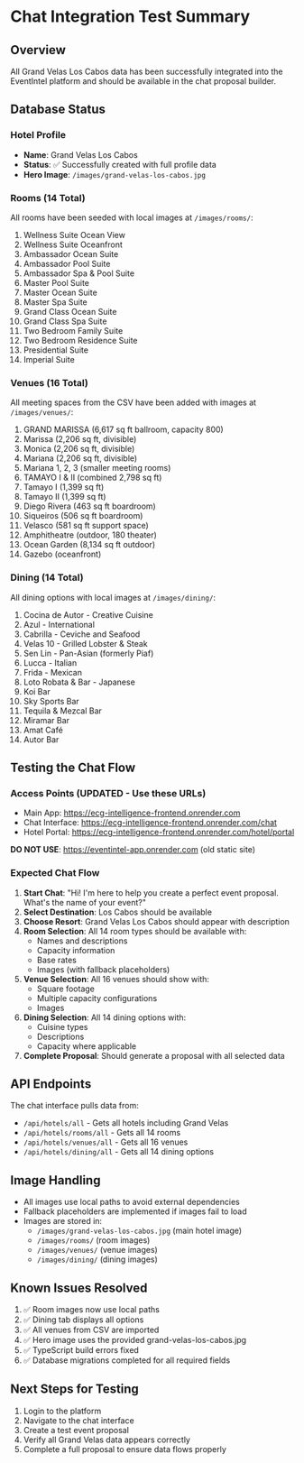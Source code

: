 # Chat Integration Test Summary

## Overview
All Grand Velas Los Cabos data has been successfully integrated into the EventIntel platform and should be available in the chat proposal builder.

## Database Status

### Hotel Profile
- **Name**: Grand Velas Los Cabos
- **Status**: ✅ Successfully created with full profile data
- **Hero Image**: `/images/grand-velas-los-cabos.jpg`

### Rooms (14 Total)
All rooms have been seeded with local images at `/images/rooms/`:
1. Wellness Suite Ocean View
2. Wellness Suite Oceanfront  
3. Ambassador Ocean Suite
4. Ambassador Pool Suite
5. Ambassador Spa & Pool Suite
6. Master Pool Suite
7. Master Ocean Suite
8. Master Spa Suite
9. Grand Class Ocean Suite
10. Grand Class Spa Suite
11. Two Bedroom Family Suite
12. Two Bedroom Residence Suite
13. Presidential Suite
14. Imperial Suite

### Venues (16 Total)
All meeting spaces from the CSV have been added with images at `/images/venues/`:
1. GRAND MARISSA (6,617 sq ft ballroom, capacity 800)
2. Marissa (2,206 sq ft, divisible)
3. Monica (2,206 sq ft, divisible)
4. Mariana (2,206 sq ft, divisible)
5. Mariana 1, 2, 3 (smaller meeting rooms)
6. TAMAYO I & II (combined 2,798 sq ft)
7. Tamayo I (1,399 sq ft)
8. Tamayo II (1,399 sq ft)
9. Diego Rivera (463 sq ft boardroom)
10. Siqueiros (506 sq ft boardroom)
11. Velasco (581 sq ft support space)
12. Amphitheatre (outdoor, 180 theater)
13. Ocean Garden (8,134 sq ft outdoor)
14. Gazebo (oceanfront)

### Dining (14 Total)
All dining options with local images at `/images/dining/`:
1. Cocina de Autor - Creative Cuisine
2. Azul - International
3. Cabrilla - Ceviche and Seafood
4. Velas 10 - Grilled Lobster & Steak
5. Sen Lin - Pan-Asian (formerly Piaf)
6. Lucca - Italian
7. Frida - Mexican
8. Loto Robata & Bar - Japanese
9. Koi Bar
10. Sky Sports Bar
11. Tequila & Mezcal Bar
12. Miramar Bar
13. Amat Café
14. Autor Bar

## Testing the Chat Flow

### Access Points (UPDATED - Use these URLs)
- Main App: https://ecg-intelligence-frontend.onrender.com
- Chat Interface: https://ecg-intelligence-frontend.onrender.com/chat
- Hotel Portal: https://ecg-intelligence-frontend.onrender.com/hotel/portal

**DO NOT USE**: https://eventintel-app.onrender.com (old static site)

### Expected Chat Flow
1. **Start Chat**: "Hi! I'm here to help you create a perfect event proposal. What's the name of your event?"
2. **Select Destination**: Los Cabos should be available
3. **Choose Resort**: Grand Velas Los Cabos should appear with description
4. **Room Selection**: All 14 room types should be available with:
   - Names and descriptions
   - Capacity information
   - Base rates
   - Images (with fallback placeholders)
5. **Venue Selection**: All 16 venues should show with:
   - Square footage
   - Multiple capacity configurations
   - Images
6. **Dining Selection**: All 14 dining options with:
   - Cuisine types
   - Descriptions
   - Capacity where applicable
7. **Complete Proposal**: Should generate a proposal with all selected data

## API Endpoints
The chat interface pulls data from:
- `/api/hotels/all` - Gets all hotels including Grand Velas
- `/api/hotels/rooms/all` - Gets all 14 rooms
- `/api/hotels/venues/all` - Gets all 16 venues
- `/api/hotels/dining/all` - Gets all 14 dining options

## Image Handling
- All images use local paths to avoid external dependencies
- Fallback placeholders are implemented if images fail to load
- Images are stored in:
  - `/images/grand-velas-los-cabos.jpg` (main hotel image)
  - `/images/rooms/` (room images)
  - `/images/venues/` (venue images)
  - `/images/dining/` (dining images)

## Known Issues Resolved
1. ✅ Room images now use local paths
2. ✅ Dining tab displays all options
3. ✅ All venues from CSV are imported
4. ✅ Hero image uses the provided grand-velas-los-cabos.jpg
5. ✅ TypeScript build errors fixed
6. ✅ Database migrations completed for all required fields

## Next Steps for Testing
1. Login to the platform
2. Navigate to the chat interface
3. Create a test event proposal
4. Verify all Grand Velas data appears correctly
5. Complete a full proposal to ensure data flows properly
